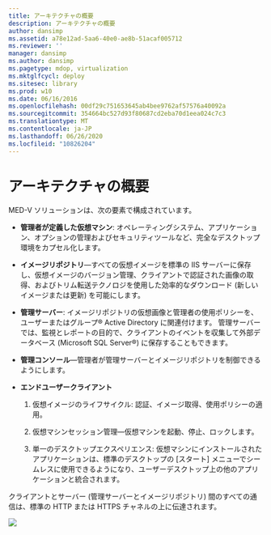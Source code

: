 ```yaml
---
title: アーキテクチャの概要
description: アーキテクチャの概要
author: dansimp
ms.assetid: a78e12ad-5aa6-40e0-ae8b-51acaf005712
ms.reviewer: ''
manager: dansimp
ms.author: dansimp
ms.pagetype: mdop, virtualization
ms.mktglfcycl: deploy
ms.sitesec: library
ms.prod: w10
ms.date: 06/16/2016
ms.openlocfilehash: 00df29c751653645ab4bee9762af57576a40092a
ms.sourcegitcommit: 354664bc527d93f80687cd2eba70d1eea024c7c3
ms.translationtype: MT
ms.contentlocale: ja-JP
ms.lasthandoff: 06/26/2020
ms.locfileid: "10826204"
---
```

# アーキテクチャの概要


MED-V ソリューションは、次の要素で構成されています。

-   **管理者が定義した仮想マシン**: オペレーティングシステム、アプリケーション、オプションの管理およびセキュリティツールなど、完全なデスクトップ環境をカプセル化します。

-   **イメージリポジトリ**—すべての仮想イメージを標準の IIS サーバーに保存し、仮想イメージのバージョン管理、クライアントで認証された画像の取得、およびトリム転送テクノロジを使用した効率的なダウンロード (新しいイメージまたは更新) を可能にします。

-   **管理サーバー**: イメージリポジトリの仮想画像と管理者の使用ポリシーを、ユーザーまたはグループ® Active Directory に関連付けます。 管理サーバーでは、監視とレポートの目的で、クライアントのイベントを収集して外部データベース (Microsoft SQL Server®) に保存することもできます。

-   **管理コンソール**—管理者が管理サーバーとイメージリポジトリを制御できるようにします。

-   **エンドユーザークライアント**

    1.  仮想イメージのライフサイクル: 認証、イメージ取得、使用ポリシーの適用。

    2.  仮想マシンセッション管理—仮想マシンを起動、停止、ロックします。

    3.  単一のデスクトップエクスペリエンス: 仮想マシンにインストールされたアプリケーションは、標準のデスクトップの [スタート] メニューでシームレスに使用できるようになり、ユーザーデスクトップ上の他のアプリケーションと統合されます。

クライアントとサーバー (管理サーバーとイメージリポジトリ) 間のすべての通信は、標準の HTTP または HTTPS チャネルの上に伝達されます。

![](images/506f54d0-38fa-446a-8070-17ae26da5355.gif)

 

 





